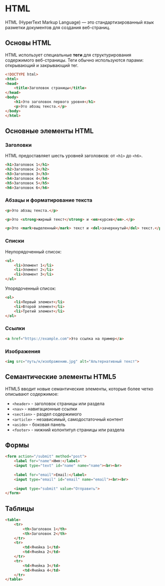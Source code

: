 # HTML

HTML (HyperText Markup Language) — это стандартизированный язык разметки документов для создания веб-страниц.

## Основы HTML

HTML использует специальные **теги** для структурирования содержимого веб-страницы. Теги обычно используются парами: открывающий и закрывающий тег.

```html
<!DOCTYPE html>
<html>
<head>
    <title>Заголовок страницы</title>
</head>
<body>
    <h1>Это заголовок первого уровня</h1>
    <p>Это абзац текста.</p>
</body>
</html>
```

## Основные элементы HTML

### Заголовки

HTML предоставляет шесть уровней заголовков: от `<h1>` до `<h6>`.

```html
<h1>Заголовок 1</h1>
<h2>Заголовок 2</h2>
<h3>Заголовок 3</h3>
<h4>Заголовок 4</h4>
<h5>Заголовок 5</h5>
<h6>Заголовок 6</h6>
```

### Абзацы и форматирование текста

```html
<p>Это абзац текста.</p>

<p>Это <strong>жирный текст</strong> и <em>курсив</em>.</p>

<p>Это <mark>выделенный</mark> текст и <del>зачеркнутый</del> текст.</p>
```

### Списки

Неупорядоченный список:

```html
<ul>
    <li>Элемент 1</li>
    <li>Элемент 2</li>
    <li>Элемент 3</li>
</ul>
```

Упорядоченный список:

```html
<ol>
    <li>Первый элемент</li>
    <li>Второй элемент</li>
    <li>Третий элемент</li>
</ol>
```

### Ссылки

```html
<a href="https://example.com">Это ссылка на пример</a>
```

### Изображения

```html
<img src="путь/к/изображению.jpg" alt="Альтернативный текст">
```

## Семантические элементы HTML5

HTML5 вводит новые семантические элементы, которые более четко описывают содержимое:

- `<header>` - заголовок страницы или раздела
- `<nav>` - навигационные ссылки
- `<section>` - раздел содержимого
- `<article>` - независимый, самодостаточный контент
- `<aside>` - боковая панель
- `<footer>` - нижний колонтитул страницы или раздела

## Формы

```html
<form action="/submit" method="post">
    <label for="name">Имя:</label>
    <input type="text" id="name" name="name"><br><br>
    
    <label for="email">Email:</label>
    <input type="email" id="email" name="email"><br><br>
    
    <input type="submit" value="Отправить">
</form>
```

## Таблицы

```html
<table>
    <tr>
        <th>Заголовок 1</th>
        <th>Заголовок 2</th>
    </tr>
    <tr>
        <td>Ячейка 1</td>
        <td>Ячейка 2</td>
    </tr>
    <tr>
        <td>Ячейка 3</td>
        <td>Ячейка 4</td>
    </tr>
</table>
``` 